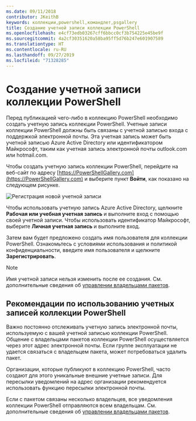 ```yaml
---
ms.date: 09/11/2018
contributor: JKeithB
keywords: коллекции,powershell,командлет,psgallery
title: Создание учетной записи коллекции PowerShell
ms.openlocfilehash: e4cf73edb03267cff6bbcc0cf3b754225e45be9f
ms.sourcegitcommit: 4a2cf30351620a58ba95ff5d76b247e601907589
ms.translationtype: HT
ms.contentlocale: ru-RU
ms.lasthandoff: 09/27/2019
ms.locfileid: "71328285"
---
```

# <a name="creating-a-powershell-gallery-account"></a>Создание учетной записи коллекции PowerShell

Перед публикацией чего-либо в коллекцию PowerShell необходимо создать учетную запись коллекции PowerShell.
Учетные записи коллекции PowerShell должны быть связаны с учетной записью входа с поддержкой электронной почты. Эта учетная запись может быть учетной записью Azure Active Directory или идентификатором Майкрософт, таким как учетная запись электронной почты outlook.com или hotmail.com.

Чтобы создать учетную запись коллекции PowerShell, перейдите на веб-сайт по адресу [https://PowerShellGallery.com](https://PowerShellGallery.com) и выберите пункт **Войти**, как показано на следующем рисунке.

![Регистрация новой учетной записи](../../Images/CreateAccount-Register.png)

Чтобы использовать учетную запись Azure Active Directory, щелкните **Рабочая или учебная учетная запись** и выполните вход с помощью своей учетной записи. Чтобы использовать идентификатор Майкрософт, выберите **Личная учетная запись** и выполните вход.

Затем вам будет предложено создать имя пользователя для коллекции PowerShell. Ознакомьтесь с условиями использования и политикой конфиденциальности, введите имя пользователя и щелкните **Зарегистрировать**.

> [!NOTE]
> Имя учетной записи нельзя изменить после ее создания. См. дополнительные сведения об [управлении владельцами пакетов](managing-package-owners.md).

## <a name="recommended-practices-for-powershell-gallery-accounts"></a>Рекомендации по использованию учетных записей коллекции PowerShell

Важно постоянно отслеживать учетную запись электронной почты, используемую с вашей учетной записью коллекции PowerShell. Общение с владельцами пакетов коллекции PowerShell осуществляется через этот адрес электронной почты. Если группе эксплуатации не удается связаться с владельцем пакета, может потребоваться удалить пакет.

Организации, которые публикуют в коллекцию PowerShell, часто создают для этого уникальные внешние учетные записи. Для пересылки уведомлений на адрес организации рекомендуется использовать функцию пересылки электронной почты.

Если с пакетом связаны несколько владельцев, все уведомления коллекции PowerShell отправляются всем владельцам. См. дополнительные сведения об [управлении владельцами пакетов](managing-package-owners.md).
